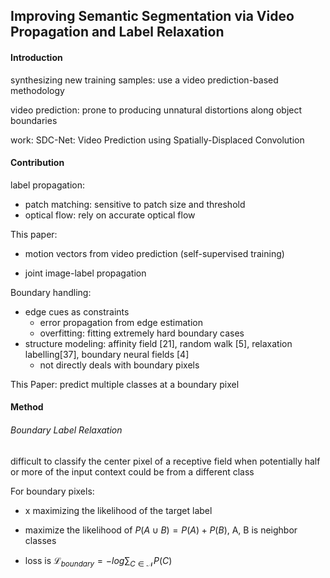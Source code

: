 ## Improving Semantic Segmentation via Video Propagation and Label Relaxation

#### Introduction

synthesizing new training samples: use a  video prediction-based methodology

video prediction: prone to producing unnatural distortions along object boundaries

work: SDC-Net: Video Prediction using Spatially-Displaced Convolution



#### Contribution

label propagation:

- patch matching: sensitive to patch size and threshold
- optical flow: rely on accurate optical flow



This paper:

- motion vectors from video prediction (self-supervised training)

 -	joint image-label propagation



Boundary handling:

- edge cues as constraints
  - error propagation from edge estimation
  - overfitting:  fitting extremely hard boundary cases 
- structure modeling: affinity field [21], random walk [5], relaxation labelling[37], boundary neural fields [4]
  - not directly deals with boundary pixels

This Paper: predict multiple classes at a boundary pixel



#### Method

###### Boundary Label Relaxation

difficult to classify the center pixel of a receptive field when potentially half or more of the input context could be from a different class

For boundary pixels:

- x maximizing the likelihood of the target label
- maximize the likelihood of $P(A \cup B) = P(A) + P(B)$,  A, B is neighbor classes

- loss is $\mathcal{L}_{boundary} = -log\sum_{C\in\mathcal{N}}{P(C)}$

